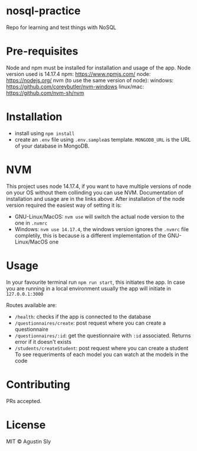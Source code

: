 # nosql-practice
Repo for learning and test things with NoSQL

# Pre-requisites
Node and npm must be installed for installation and usage of the app. Node version used is 14.17.4
npm: https://www.npmjs.com/
node: https://nodejs.org/
nvm (to use the same version of node): windows: https://github.com/coreybutler/nvm-windows linux/mac: https://github.com/nvm-sh/nvm

# Installation
- install using `npm install`
- create an `.env` file using `.env.sample`as template. `MONGODB_URL` is the URL of your database in MongoDB.

# NVM
This project uses node 14.17.4, if you want to have multiple versions of node on your OS without them collinding you can use NVM. Documentation of installation and usage are in the links above.
After installation of the node version required the easiest way of setting it is:
- GNU-Linux/MacOS: `nvm use` will switch the actual node version to the one in `.nvmrc`
- Windows: `nvm use 14.17.4`, the windows version ignores the `.nvmrc` file completily, this is because is a different implementation of the GNU-Linux/MacOS one

# Usage
In your favourite terminal run `npm run start`, this initiates the app. In case you are running in a local environment usually the app will initiate in `127.0.0.1:3000`

Routes available are:
- `/health`: checks if the app is connected to the database
- `/questionnaires/create`: post request where you can create a questionnaire
- `/questionnaires/:id`: get the questionnaire with `:id` associated. Returns error if it doesn't exists
- `/students/createStudent`: post request where you can create a student
To see requeriments of each model you can watch at the models in the code

# Contributing
PRs accepted.

# License
MIT © Agustin Sly

